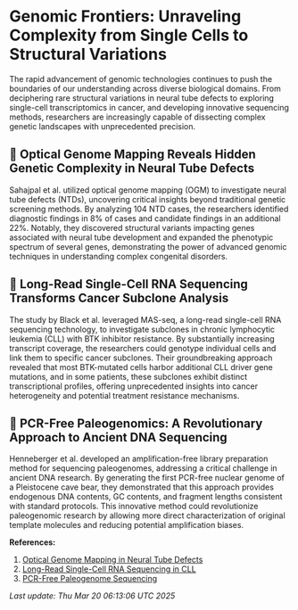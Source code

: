 # Genomic Frontiers: Unraveling Complexity from Single Cells to Structural Variations

The rapid advancement of genomic technologies continues to push the boundaries of our understanding across diverse biological domains. From deciphering rare structural variations in neural tube defects to exploring single-cell transcriptomics in cancer, and developing innovative sequencing methods, researchers are increasingly capable of dissecting complex genetic landscapes with unprecedented precision.

## 🧬 Optical Genome Mapping Reveals Hidden Genetic Complexity in Neural Tube Defects

Sahajpal et al. utilized optical genome mapping (OGM) to investigate neural tube defects (NTDs), uncovering critical insights beyond traditional genetic screening methods. By analyzing 104 NTD cases, the researchers identified diagnostic findings in 8% of cases and candidate findings in an additional 22%. Notably, they discovered structural variants impacting genes associated with neural tube development and expanded the phenotypic spectrum of several genes, demonstrating the power of advanced genomic techniques in understanding complex congenital disorders.

## 🔬 Long-Read Single-Cell RNA Sequencing Transforms Cancer Subclone Analysis

The study by Black et al. leveraged MAS-seq, a long-read single-cell RNA sequencing technology, to investigate subclones in chronic lymphocytic leukemia (CLL) with BTK inhibitor resistance. By substantially increasing transcript coverage, the researchers could genotype individual cells and link them to specific cancer subclones. Their groundbreaking approach revealed that most BTK-mutated cells harbor additional CLL driver gene mutations, and in some patients, these subclones exhibit distinct transcriptional profiles, offering unprecedented insights into cancer heterogeneity and potential treatment resistance mechanisms.

## 🧪 PCR-Free Paleogenomics: A Revolutionary Approach to Ancient DNA Sequencing

Henneberger et al. developed an amplification-free library preparation method for sequencing paleogenomes, addressing a critical challenge in ancient DNA research. By generating the first PCR-free nuclear genome of a Pleistocene cave bear, they demonstrated that this approach provides endogenous DNA contents, GC contents, and fragment lengths consistent with standard protocols. This innovative method could revolutionize paleogenomic research by allowing more direct characterization of original template molecules and reducing potential amplification biases.

**References:**

1. [Optical Genome Mapping in Neural Tube Defects](https://pubmed.ncbi.nlm.nih.gov/40107724)
2. [Long-Read Single-Cell RNA Sequencing in CLL](https://pubmed.ncbi.nlm.nih.gov/39965935)
3. [PCR-Free Paleogenome Sequencing](https://pubmed.ncbi.nlm.nih.gov/40106766)

*Last update: Thu Mar 20 06:13:06 UTC 2025*
